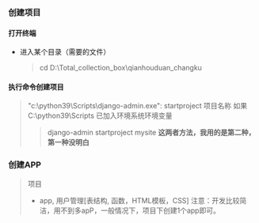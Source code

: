 ### 创建项目
#### 打开终端
* 进入某个目录（需要的文件）
  >cd D:\Total_collection_box\qianhouduan_changku
#### 执行命令创建项目
>"c:\python39\Scripts\django-admin.exe": startproject 项目名称
>如果 C:\python39\Scripts 已加入环境系统环境变量
>> django-admin startproject mysite
**这两者方法，我用的是第二种，第一种没明白**
### 创建APP 
>项目
>- app, 用户管理[表结构, 函数，HTML模板，CSS]
注意：开发比较简洁，用不到多apP，一般情况下，项目下创建1个app即可。

